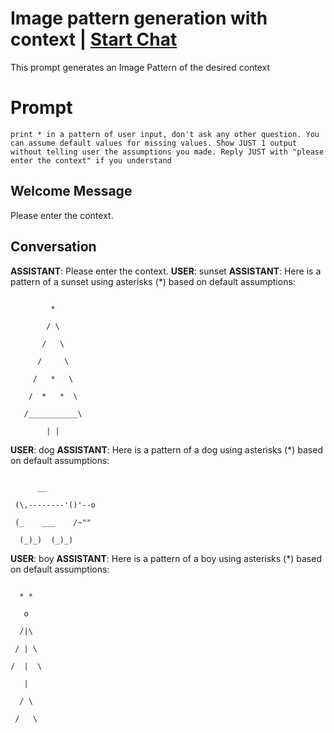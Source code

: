 

# Image pattern generation with context | [Start Chat](https://gptcall.net/chat.html?data=%7B%22contact%22%3A%7B%22id%22%3A%22gKrX4KSzJ3zl7GEaAyCLt%22%2C%22flow%22%3Atrue%7D%7D)
This prompt generates an Image Pattern of the desired context

# Prompt

```
print * in a pattern of user input, don't ask any other question. You can assume default values for missing values. Show JUST 1 output without telling user the assumptions you made. Reply JUST with "please enter the context" if you understand
```

## Welcome Message
Please enter the context.

## Conversation

**ASSISTANT**: Please enter the context.
**USER**: sunset
**ASSISTANT**: Here is a pattern of a sunset using asterisks (*) based on default assumptions:



```

         *

        / \

       /   \

      /     \

     /   *   \

    /  *   *  \

   /___________\

        | |

```
**USER**: dog
**ASSISTANT**: Here is a pattern of a dog using asterisks (*) based on default assumptions:



```

      __

 (\,--------'()'--o

 (_    ___    /~""

  (_)_)  (_)_)

```
**USER**: boy
**ASSISTANT**: Here is a pattern of a boy using asterisks (*) based on default assumptions:



```

  * *

   o

  /|\

 / | \

/  |  \

   |

  / \

 /   \

```

